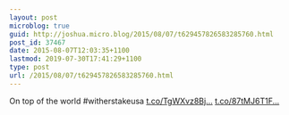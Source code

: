 ```yaml
---
layout: post
microblog: true
guid: http://joshua.micro.blog/2015/08/07/t629457826583285760.html
post_id: 37467
date: 2015-08-07T12:03:35+1100
lastmod: 2019-07-30T17:41:29+1100
type: post
url: /2015/08/07/t629457826583285760.html
---
```

On top of the world #witherstakeusa [t.co/TgWXvz8Bj...](http://t.co/TgWXvz8BjX) [t.co/87tMJ6T1F...](http://t.co/87tMJ6T1FA)
